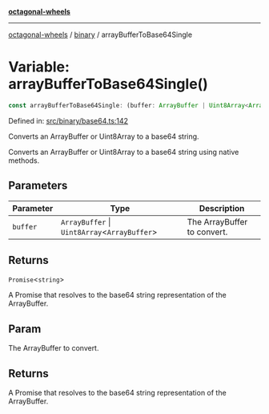 [**octagonal-wheels**](../../README.md)

***

[octagonal-wheels](../../modules.md) / [binary](../README.md) / arrayBufferToBase64Single

# Variable: arrayBufferToBase64Single()

```ts
const arrayBufferToBase64Single: (buffer: ArrayBuffer | Uint8Array<ArrayBuffer>) => Promise<string>;
```

Defined in: [src/binary/base64.ts:142](https://github.com/vrtmrz/octagonal-wheels/blob/main/src/binary/base64.ts#L142)

Converts an ArrayBuffer or Uint8Array to a base64 string.

Converts an ArrayBuffer or Uint8Array to a base64 string using native methods.

## Parameters

| Parameter | Type | Description |
| ------ | ------ | ------ |
| `buffer` | `ArrayBuffer` \| `Uint8Array`\<`ArrayBuffer`\> | The ArrayBuffer to convert. |

## Returns

`Promise`\<`string`\>

A Promise that resolves to the base64 string representation of the ArrayBuffer.

## Param

The ArrayBuffer to convert.

## Returns

A Promise that resolves to the base64 string representation of the ArrayBuffer.
